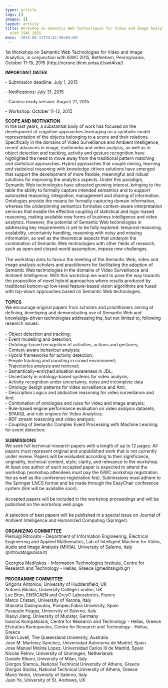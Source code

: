 ```yaml
---
types: article
tags: []
images: []
layout: article
title: Workshop on Semantic Web Technologies for Video and Image Analytics, in conjunction
  with ISWC 2015
date: '2015-05-11T23:42:50+03:00'
---
```

<p>1st Workshop on Semantic Web Technologies for Video and Image Analytics, in conjunction with ISWC 2015, Bethlehem, Pennsylvania, October 11-15, 2015 (http://nerone.diem.unisa.it/swt4iva/)</p>
<p><strong>IMPORTANT DATES</strong></p>
<p>- Submission deadline: July 1, 2015</p>
<p>- Notifications: July 31, 2015</p>
<p>- Camera ready version: August 21, 2015</p>
<p>- Workshop: October 11-12, 2015</p>
<div><strong>SCOPE AND MOTIVATION</strong></div>
<div>In the last years, a substantial body of work has focused on the development of cognitive approaches leveraging on a symbolic model representation of the objects belonging to a scene and their relations. Specifically in the domains of Video Surveillance and Ambient Intelligence, recent advances in image, multimedia and video analysis, as well as in object detection and tracking, activity and gesture recognition have highlighted the need to move away from the traditional pattern matching and statistical approaches. Hybrid approaches that couple mining, learning and statistical reasoning with knowledge-driven solutions have emerged that support the development of more flexible, meaningful and robust solutions for improving the analytics aspects. Under this paradigm, Semantic Web technologies have attracted growing interest, bringing to the table the ability to formally capture intended semantics and to support automated reasoning, integration, management and sharing of information. Ontologies provide the means for formally capturing domain information, whereas the underpinning semantics formalise context-aware interpretation services that enable the effective coupling of statistical and logic-based reasoning, making available new forms of business intelligence and video analytics. However, the potential of Semantic Web technologies in addressing key requirements is yet to be fully explored: temporal reasoning, scalability, uncertainty handling, reasoning with noisy and missing information, as well as the theoretical aspects that underpin the combination of Semantic Web technologies with other fields of research, such as open and closed-world assumption, impose new challenges.</div>
<div>&nbsp;</div>
<div>The workshop aims to favour the meeting of the Semantic Web, video and image analysis scholars and practitioners for facilitating the adoption of Semantic Web technologies in the domains of Video Surveillance and Ambient Intelligence. With this workshop we want to pave the way towards the proposition of novel hybrid approaches where results produced by traditional bottom-up low-level feature-based vision algorithms are fused with top-down approaches based on Semantic Web technologies.</div>
<div>&nbsp;</div>
<div><strong>TOPICS</strong></div>
<div>We encourage original papers from scholars and practitioners aiming at defining, developing and demonstrating use of Semantic Web and knowledge-driven technologies addressing the, but not limited to, following research issues:</div>
<div>&nbsp;</div>
<div>- Object detection and tracking;</div>
<div>- Event modelling and detection;</div>
<div>- Ontology-based recognition of activities, actions and gestures;</div>
<div>- Context-aware behaviour analysis;</div>
<div>- Hybrid frameworks for activity detection;</div>
<div>- People tracking and counting in crowd environment;</div>
<div>- Trajectories analysis and retrieval;</div>
<div>- Semantically-enriched situation awareness in JDL;</div>
<div>- Uncertainty in ontology-based systems for video analysis;</div>
<div>- Activity recognition under uncertainty, noise and incomplete data&nbsp;</div>
<div>- Ontology design patterns for video surveillance and AmI;</div>
<div>- Description Logics and abductive reasoning for video surveillance and AmI;</div>
<div>- Combination of ontologies and rules for video and image analysis;</div>
<div>- Rule-based engine performance evaluation on video analysis datasets;</div>
<div>- SPARQL and rule engines for Video Analytics;</div>
<div>- RDF stream reasoning and video analysis;</div>
<div>- Coupling of Semantic Complex Event Processing with Machine Learning for event detection;</div>
<div>&nbsp;</div>
<div><strong>SUBMISSIONS</strong></div>
<div>We seek full technical research papers with a length of up to 12 pages. All papers must represent original and unpublished work that is not currently under review. Papers will be evaluated according to their significance, originality, technical content, style, clarity, and relevance to the workshop. At least one author of each accepted paper is expected to attend the workshop (workshop attendees must pay the ISWC workshop registration fee as well as the conference registration fee). Submissions must adhere to the Springer LNCS format and be made through the EasyChair conference system (link will be available soon).</div>
<div>&nbsp;</div>
<div>Accepted papers will be included in the workshop proceedings and will be published on the workshop web page.</div>
<div>&nbsp;</div>
<div>A selection of best papers will be published in a special issue on Journal of Ambient Intelligence and Humanized Computing (Springer).</div>
<div>&nbsp;</div>
<div><strong>ORGANIZING COMMITTEE</strong></div>
<div>Pierluigi Ritrovato - Department of Information Engineering, Electrical Engineering and Applied Mathematics, Lab of Intelligent Machine for Video, Audio and Image Analysis (MIVIA), University of Salerno, Italy (pritrovato@unisa.it)</div>
<div>&nbsp;</div>
<div>Georgios Meditskos - Information Technologies Institute, Centre for Research and Technology - Hellas, Greece (gmeditsk@iti.gr)</div>
<div>&nbsp;</div>
<div><strong>PROGRAMME COMMITTEE</strong></div>
<div>Grigoris Antoniou, University of Huddersfield, UK</div>
<div>Antonis Bikakis, University College London, UK</div>
<div>Luc Brun, ENSICAEN and GreyC Laboratories, France&nbsp;</div>
<div>Marco Cristani, University of Verona, Italy&nbsp;</div>
<div>Stamatia Dasiopoulou, Pompeu Fabra University, Spain</div>
<div>Pasquale Foggia, University of Salerno, Italy</div>
<div>Xiaoyi Jiang, University of Munster, Germany</div>
<div>Ioannis Kompatsiaris, Centre for Research and Technology - Hellas, Greece&nbsp;</div>
<div>Efstratios Kontopoulos, Centre for Research and Technology - Hellas, Greece&nbsp;</div>
<div>Brian Lovell, The Queensland University, Australia</div>
<div>Jose M. Martinez Sanchez, Universidad Autonoma de Madrid, Spain</div>
<div>Jose Manuel Molina Lopez, Universidad Carlos III de Madrid, Spain&nbsp;</div>
<div>Nicolai Petrov, University of Groningen, Netherlands</div>
<div>Daniele Riboni, University of Milan, Italy</div>
<div>Giorgos Stamou, National Technical University of Athens, Greece</div>
<div>Giorgos Stoilos, National Technical University of Athens, Greece</div>
<div>Mario Vento, University of Salerno, Italy</div>
<div>Juan Ye, University of St. Andrews, UK</div>
